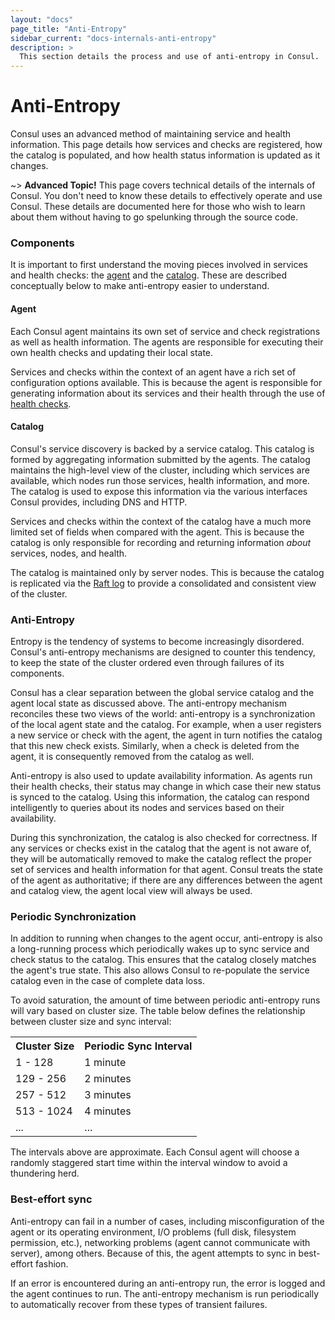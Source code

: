 ```yaml
---
layout: "docs"
page_title: "Anti-Entropy"
sidebar_current: "docs-internals-anti-entropy"
description: >
  This section details the process and use of anti-entropy in Consul.
---
```


# Anti-Entropy

Consul uses an advanced method of maintaining service and health information.
This page details how services and checks are registered, how the catalog is
populated, and how health status information is updated as it changes.

~> **Advanced Topic!** This page covers technical details of
the internals of Consul. You don't need to know these details to effectively
operate and use Consul. These details are documented here for those who wish
to learn about them without having to go spelunking through the source code.

### Components

It is important to first understand the moving pieces involved in services and
health checks: the [agent](#agent) and the [catalog](#catalog). These are
described conceptually below to make anti-entropy easier to understand.

<a name="agent"></a>
#### Agent

Each Consul agent maintains its own set of service and check registrations as
well as health information. The agents are responsible for executing their own
health checks and updating their local state.

Services and checks within the context of an agent have a rich set of
configuration options available. This is because the agent is responsible for
generating information about its services and their health through the use of
[health checks](/docs/agent/checks.html).

<a name="catalog"></a>
#### Catalog

Consul's service discovery is backed by a service catalog. This catalog is
formed by aggregating information submitted by the agents. The catalog maintains
the high-level view of the cluster, including which services are available,
which nodes run those services, health information, and more. The catalog is
used to expose this information via the various interfaces Consul provides,
including DNS and HTTP.

Services and checks within the context of the catalog have a much more limited
set of fields when compared with the agent. This is because the catalog is only
responsible for recording and returning information *about* services, nodes, and
health.

The catalog is maintained only by server nodes. This is because the catalog is
replicated via the [Raft log](/docs/internals/consensus.html) to provide a
consolidated and consistent view of the cluster.

<a name="anti-entropy"></a>
### Anti-Entropy

Entropy is the tendency of systems to become increasingly disordered. Consul's
anti-entropy mechanisms are designed to counter this tendency, to keep the
state of the cluster ordered even through failures of its components.

Consul has a clear separation between the global service catalog and the agent
local state as discussed above. The anti-entropy mechanism reconciles these two
views of the world: anti-entropy is a synchronization of the local agent state and
the catalog. For example, when a user registers a new service or check with the
agent, the agent in turn notifies the catalog that this new check exists.
Similarly, when a check is deleted from the agent, it is consequently removed from
the catalog as well.

Anti-entropy is also used to update availability information. As agents run
their health checks, their status may change in which case their new status
is synced to the catalog. Using this information, the catalog can respond
intelligently to queries about its nodes and services based on their
availability.

During this synchronization, the catalog is also checked for correctness. If
any services or checks exist in the catalog that the agent is not aware of, they
will be automatically removed to make the catalog reflect the proper set of
services and health information for that agent. Consul treats the state of the
agent as authoritative; if there are any differences between the agent
and catalog view, the agent local view will always be used.

### Periodic Synchronization

In addition to running when changes to the agent occur, anti-entropy is also a
long-running process which periodically wakes up to sync service and check
status to the catalog. This ensures that the catalog closely matches the agent's
true state. This also allows Consul to re-populate the service catalog even in
the case of complete data loss.

To avoid saturation, the amount of time between periodic anti-entropy runs will
vary based on cluster size. The table below defines the relationship between
cluster size and sync interval:

<table class="table table-bordered table-striped">
  <tr>
    <th>Cluster Size</th>
    <th>Periodic Sync Interval</th>
  </tr>
  <tr>
    <td>1 - 128</td>
    <td>1 minute</td>
  </tr>
  <tr>
    <td>129 - 256</td>
    <td>2 minutes</td>
  </tr>
  <tr>
    <td>257 - 512</td>
    <td>3 minutes</td>
  </tr>
  <tr>
    <td>513 - 1024</td>
    <td>4 minutes</td>
  </tr>
  <tr>
    <td>...</td>
    <td>...</td>
  </tr>
</table>

The intervals above are approximate. Each Consul agent will choose a randomly
staggered start time within the interval window to avoid a thundering herd.

### Best-effort sync

Anti-entropy can fail in a number of cases, including misconfiguration of the
agent or its operating environment, I/O problems (full disk, filesystem
permission, etc.), networking problems (agent cannot communicate with server),
among others. Because of this, the agent attempts to sync in best-effort
fashion.

If an error is encountered during an anti-entropy run, the error is logged and
the agent continues to run. The anti-entropy mechanism is run periodically to
automatically recover from these types of transient failures.
